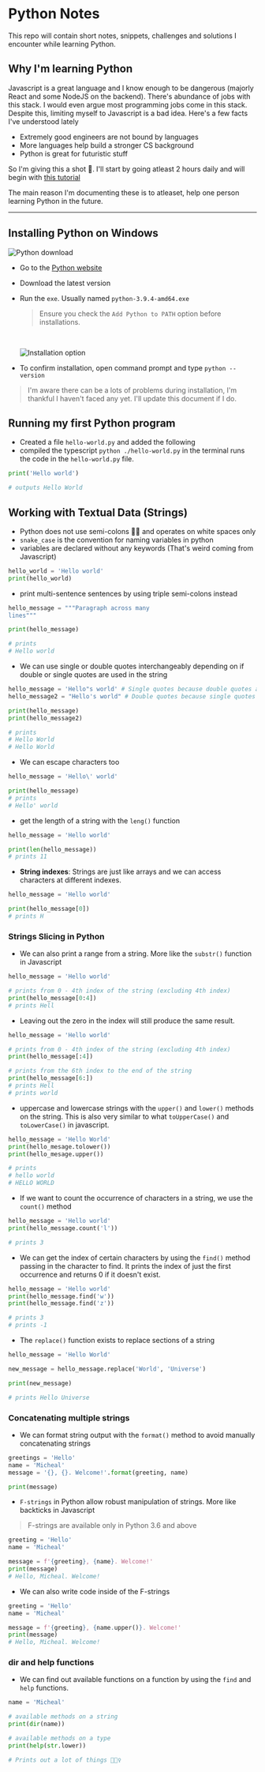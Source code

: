 # Python Notes

This repo will contain short notes, snippets, challenges and solutions I encounter while learning Python.

## Why I'm learning Python

Javascript is a great language and I know enough to be dangerous (majorly React and some NodeJS on the backend). There's abundance of jobs with this stack. I would even argue most programming jobs come in this stack. Despite this, limiting myself to Javascript is a bad idea. Here's a few facts I've understood lately

- Extremely good engineers are not bound by languages
- More languages help build a stronger CS background
- Python is great for futuristic stuff

So I'm giving this a shot 🔫. I'll start by going atleast 2 hours daily and will begin with [this tutorial](https://www.youtube.com/playlist?list=PL-osiE80TeTt2d9bfVyTiXJA-UTHn6WwU)

The main reason I'm documenting these is to atleaset, help one person learning Python in the future.

---

## Installing Python on Windows

![Python download](/images/python-download.png)

- Go to the [Python website](https://www.python.org/)
- Download the latest version
- Run the `exe`. Usually named `python-3.9.4-amd64.exe`

  > Ensure you check the `Add Python to PATH` option before installations.

   <br>

  ![Installation option](images/python-installation-options.png)

- To confirm installation, open command prompt and type `python --version`

> I'm aware there can be a lots of problems during installation, I'm thankful I haven't faced any yet. I'll update this document if I do.

## Running my first Python program

- Created a file `hello-world.py` and added the following
- compiled the typescript `python ./hello-world.py` in the terminal runs the code in the `hello-world.py` file.

```py
print('Hello world')

# outputs Hello World
```

## Working with Textual Data (Strings)

- Python does not use semi-colons 💃🏼 and operates on white spaces only
- `snake_case` is the convention for naming variables in python
- variables are declared without any keywords (That's weird coming from Javascript)

```py
hello_world = 'Hello world'
print(hello_world)
```

- print multi-sentence sentences by using triple semi-colons instead

```py
hello_message = """Paragraph across many
lines"""

print(hello_message)

# prints
# Hello world
```

- We can use single or double quotes interchangeably depending on if double or single quotes are used in the string

```py
hello_message = 'Hello"s world' # Single quotes because double quotes are used in sentence
hello_message2 = "Hello's world" # Double quotes because single quotes are used in sentence

print(hello_message)
print(hello_message2)

# prints
# Hello World
# Hello World
```

- We can escape characters too

```py
hello_message = 'Hello\' world'

print(hello_message)
# prints
# Hello' world
```

- get the length of a string with the `leng()` function

```py
hello_message = 'Hello world'

print(len(hello_message))
# prints 11
```

- **String indexes**: Strings are just like arrays and we can access characters at different indexes.

```py
hello_message = 'Hello world'

print(hello_message[0])
# prints H
```

### Strings Slicing in Python

- We can also print a range from a string. More like the `substr()` function in Javascript

```py
hello_message = 'Hello world'

# prints from 0 - 4th index of the string (excluding 4th index)
print(hello_message[0:4])
# prints Hell
```

- Leaving out the zero in the index will still produce the same result.

```py
hello_message = 'Hello world'

# prints from 0 - 4th index of the string (excluding 4th index)
print(hello_message[:4])

# prints from the 6th index to the end of the string
print(hello_message[6:])
# prints Hell
# prints world
```

- uppercase and lowercase strings with the `upper()` and `lower()` methods on the string. This is also very similar to what `toUpperCase()` and `toLowerCase()` in javascript.

```py
hello_message = 'Hello World'
print(hello_mesage.tolower())
print(hello_mesage.upper())

# prints
# hello world
# HELLO WORLD
```

- If we want to count the occurrence of characters in a string, we use the `count()` method

```py
hello_message = 'Hello world'
print(hello_message.count('l'))

# prints 3
```

- We can get the index of certain characters by using the `find()` method passing in the character to find. It prints the index of just the first occurrence and returns 0 if it doesn't exist.

```py
hello_message = 'Hello world'
print(hello_message.find('w'))
print(hello_message.find('z'))

# prints 3
# prints -1
```

- The `replace()` function exists to replace sections of a string

```py
hello_message = 'Hello World'

new_message = hello_message.replace('World', 'Universe')

print(new_message)

# prints Hello Universe
```

### Concatenating multiple strings

- We can format string output with the `format()` method to avoid manually concatenating strings

```py
greetings = 'Hello'
name = 'Micheal'
message = '{}, {}. Welcome!'.format(greeting, name)

print(message)
```

- `F-strings` in Python allow robust manipulation of strings. More like backticks in Javascript

> F-strings are available only in Python 3.6 and above

```py
greeting = 'Hello'
name = 'Micheal'

message = f'{greeting}, {name}. Welcome!'
print(message)
# Hello, Micheal. Welcome!

```

- We can also write code inside of the F-strings

```py
greeting = 'Hello'
name = 'Micheal'

message = f'{greeting}, {name.upper()}. Welcome!'
print(message)
# Hello, Micheal. Welcome!

```

### dir and help functions

- We can find out available functions on a function by using the `find` and `help` functions.

```py
name = 'Micheal'

# available methods on a string
print(dir(name))

# available methods on a type
print(help(str.lower))

# Prints out a lot of things 🤷🏼‍♀️
```
